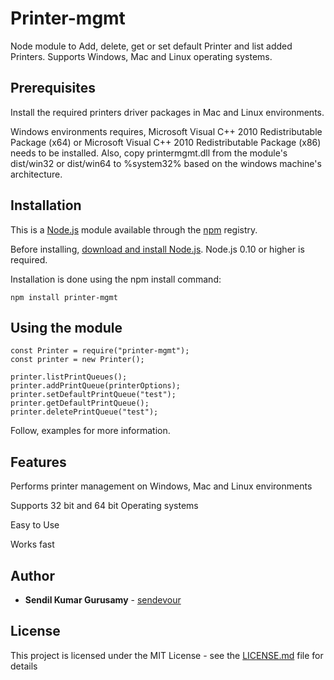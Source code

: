 # Printer-mgmt

Node module to Add, delete, get or set default Printer and list added Printers. Supports Windows, Mac and Linux operating systems.

## Prerequisites

Install the required printers driver packages in Mac and Linux environments.

Windows environments requires, Microsoft Visual C++ 2010 Redistributable Package (x64) or Microsoft Visual C++ 2010 Redistributable Package (x86) needs to be installed. Also, copy printermgmt.dll from the module's dist/win32 or dist/win64 to %system32% based on the windows machine's architecture.


## Installation

This is a [Node.js](https://nodejs.org/en/) module available through the [npm](https://www.npmjs.com/) registry.

Before installing, [download and install Node.js](https://nodejs.org/en/download/). Node.js 0.10 or higher is required.

Installation is done using the npm install command:
```
npm install printer-mgmt
```
## Using the module

```
const Printer = require("printer-mgmt");
const printer = new Printer();

printer.listPrintQueues();
printer.addPrintQueue(printerOptions);
printer.setDefaultPrintQueue("test");
printer.getDefaultPrintQueue();
printer.deletePrintQueue("test");
```
Follow, examples for more information.

## Features
Performs printer management on Windows, Mac and Linux environments

Supports 32 bit and 64 bit Operating systems

Easy to Use

Works fast

## Author

* **Sendil Kumar Gurusamy** - [sendevour](https://github.com/sendevour)


## License

This project is licensed under the MIT License - see the [LICENSE.md](LICENSE.md) file for details
